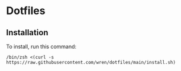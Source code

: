 # Dotfiles

## Installation
To install, run this command:

    /bin/zsh <(curl -s https://raw.githubusercontent.com/wren/dotfiles/main/install.sh)

